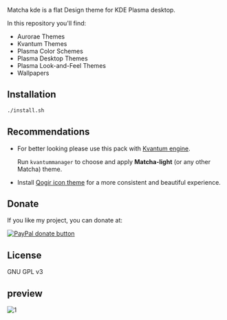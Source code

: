 
Matcha kde is a flat Design theme for KDE Plasma desktop.

In this repository you'll find:

- Aurorae Themes
- Kvantum Themes
- Plasma Color Schemes
- Plasma Desktop Themes
- Plasma Look-and-Feel Themes
- Wallpapers

## Installation

```sh
./install.sh
```

## Recommendations

- For better looking please use this pack with [Kvantum engine](https://github.com/tsujan/Kvantum/tree/master/Kvantum).

  Run `kvantummanager` to choose and apply **Matcha-light** (or any other Matcha) theme.

- Install [Qogir icon theme](https://github.com/vinceliuice/Qogir-icon-theme) for a more consistent and beautiful experience.

## Donate

If you like my project, you can donate at:

<span class="paypal"><a href="https://www.paypal.me/vinceliuice" title="Donate to this project using Paypal"><img src="https://www.paypalobjects.com/webstatic/mktg/Logo/pp-logo-100px.png" alt="PayPal donate button" /></a></span>

## License

GNU GPL v3

## preview

![1](https://github.com/xelser/Matcha-kde/blob/master/plasma/look-and-feel/com.github.vinceliuice.Matcha-sea/contents/previews/fullscreenpreview.jpg)

